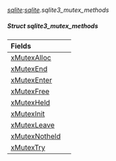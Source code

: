_[sqlite](../../modules/sqlite/sqlite-module.md):[sqlite](../../modules/sqlite/sqlite-module.md).sqlite3\_mutex\_methods_
##### Struct sqlite3\_mutex\_methods

| Fields | |
|:---|:---|
| [xMutexAlloc](sqlite-sqlite3_mutex_methods-xmutexalloc.md) |  |
| [xMutexEnd](sqlite-sqlite3_mutex_methods-xmutexend.md) |  |
| [xMutexEnter](sqlite-sqlite3_mutex_methods-xmutexenter.md) |  |
| [xMutexFree](sqlite-sqlite3_mutex_methods-xmutexfree.md) |  |
| [xMutexHeld](sqlite-sqlite3_mutex_methods-xmutexheld.md) |  |
| [xMutexInit](sqlite-sqlite3_mutex_methods-xmutexinit.md) |  |
| [xMutexLeave](sqlite-sqlite3_mutex_methods-xmutexleave.md) |  |
| [xMutexNotheld](sqlite-sqlite3_mutex_methods-xmutexnotheld.md) |  |
| [xMutexTry](sqlite-sqlite3_mutex_methods-xmutextry.md) |  |
